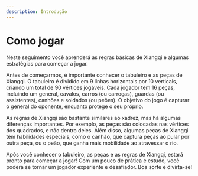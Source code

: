 ```yaml
---
description: Introdução
---
```


# Como jogar

Neste seguimento você aprenderá as regras básicas de Xiangqi e algumas estratégias para começar a jogar.

Antes de começarmos, é importante conhecer o tabuleiro e as peças de Xiangqi. O tabuleiro é dividido em 9 linhas horizontais por 10 verticais, criando um total de 90 vértices jogáveis. Cada jogador tem 16 peças, incluindo um general, cavalos, carros (ou carroças), guardas (ou assistentes), canhões e soldados (ou peões). O objetivo do jogo é capturar o general do oponente, enquanto protege o seu próprio.

As regras de Xiangqi são bastante similares ao xadrez, mas há algumas diferenças importantes. Por exemplo, as peças são colocadas nas vértices dos quadrados, e não dentro deles. Além disso, algumas peças de Xiangqi têm habilidades especiais, como o canhão, que captura peças ao pular por outra peça, ou o peão, que ganha mais mobilidade ao atravessar o rio.

Após você conhecer o tabuleiro, as peças e as regras de Xiangqi, estará pronto para começar a jogar! Com um pouco de prática e estudo, você poderá se tornar um jogador experiente e desafiador. Boa sorte e divirta-se!
